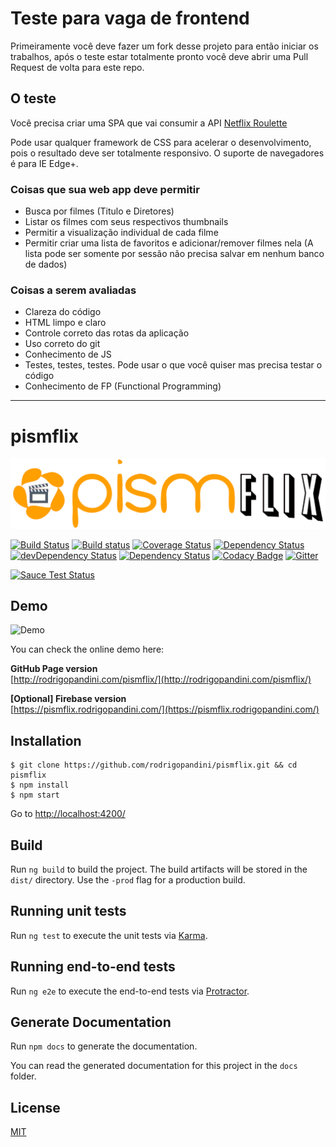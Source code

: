 # Teste para vaga de frontend 

Primeiramente você deve fazer um fork desse projeto para então iniciar os trabalhos, após o teste estar totalmente pronto você deve
abrir uma Pull Request de volta para este repo.

## O teste

Você precisa criar uma SPA que vai consumir a API [Netflix Roulette](http://netflixroulette.net/api/)

Pode usar qualquer framework de CSS para acelerar o desenvolvimento, pois o resultado deve ser totalmente responsivo.
O suporte de navegadores é para IE Edge+. 

### Coisas que sua web app deve permitir
- Busca por filmes (Titulo e Diretores)
- Listar os filmes com seus respectivos thumbnails
- Permitir a visualização individual de cada filme
- Permitir criar uma lista de favoritos e adicionar/remover filmes nela (A lista pode ser somente por sessão não precisa salvar em nenhum banco de dados)

### Coisas a serem avaliadas
- Clareza do código
- HTML limpo e claro
- Controle correto das rotas da aplicação
- Uso correto do git
- Conhecimento de JS
- Testes, testes, testes. Pode usar o que você quiser mas precisa testar o código
- Conhecimento de FP (Functional Programming)

---

# pismflix 

[![logo](./src/assets/pismflix.png)](https://github.com/rodrigopandini/pismflix)  

[![Build Status](https://travis-ci.org/rodrigopandini/pismflix.svg?branch=master)](https://travis-ci.org/rodrigopandini/pismflix)
[![Build status](https://ci.appveyor.com/api/projects/status/5q11fxcspa88y5i7?svg=true)](https://ci.appveyor.com/project/rodrigopandini/pismflix)
[![Coverage Status](https://coveralls.io/repos/github/rodrigopandini/pismflix/badge.svg?branch=master)](https://coveralls.io/github/rodrigopandini/pismflix?branch=master)
[![Dependency Status](https://david-dm.org/rodrigopandini/pismflix.svg)](https://david-dm.org/rodrigopandini/pismflix)
[![devDependency Status](https://david-dm.org/rodrigopandini/pismflix/dev-status.svg)](https://david-dm.org/rodrigopandini/pismflix#info=devDependencies)
[![Dependency Status](https://gemnasium.com/badges/github.com/rodrigopandini/pismflix.svg)](https://gemnasium.com/github.com/rodrigopandini/pismflix)
[![Codacy Badge](https://api.codacy.com/project/badge/Grade/669be399989b42a7bd03a6146a701d39)](https://www.codacy.com/app/rodrigopandini/pismflix?utm_source=github.com&amp;utm_medium=referral&amp;utm_content=rodrigopandini/pismflix&amp;utm_campaign=Badge_Grade)
[![Gitter](https://img.shields.io/gitter/room/nwjs/nw.js.svg)](https://gitter.im/pismflix/Lobby)   

[![Sauce Test Status](https://saucelabs.com/browser-matrix/rodrigopandini.svg)](https://saucelabs.com/u/rodrigopandini)

## Demo

![Demo](./src/assets/demo.gif)  

You can check the online demo here:  

**GitHub Page version**  
[http://rodrigopandini.com/pismflix/](http://rodrigopandini.com/pismflix/)  

**[Optional] Firebase version**  
[https://pismflix.rodrigopandini.com/](https://pismflix.rodrigopandini.com/)  

## Installation

    $ git clone https://github.com/rodrigopandini/pismflix.git && cd pismflix
    $ npm install
    $ npm start

Go to [http://localhost:4200/](http://localhost:4200/)

## Build

Run `ng build` to build the project. The build artifacts will be stored in the `dist/` directory. Use the `-prod` flag for a production build.

## Running unit tests

Run `ng test` to execute the unit tests via [Karma](https://karma-runner.github.io).

## Running end-to-end tests

Run `ng e2e` to execute the end-to-end tests via [Protractor](http://www.protractortest.org/).  

## Generate Documentation

Run `npm docs` to generate the documentation.  

You can read the generated documentation for this project in the `docs` folder.

## License

[MIT](https://github.com/rodrigopandini/pismflix/blob/master/LICENSE)
